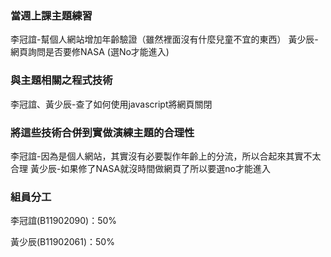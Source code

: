 ### 當週上課主題練習
李冠誼-幫個人網站增加年齡驗證（雖然裡面沒有什麼兒童不宜的東西）
黃少辰-網頁詢問是否要修NASA (選No才能進入)
### 與主題相關之程式技術
李冠誼、黃少辰-查了如何使用javascript將網頁關閉
### 將這些技術合併到實做演練主題的合理性
李冠誼-因為是個人網站，其實沒有必要製作年齡上的分流，所以合起來其實不太合理
黃少辰-如果修了NASA就沒時間做網頁了所以要選no才能進入
### 組員分工
李冠誼(B11902090)：50%

黃少辰(B11902061)：50%


